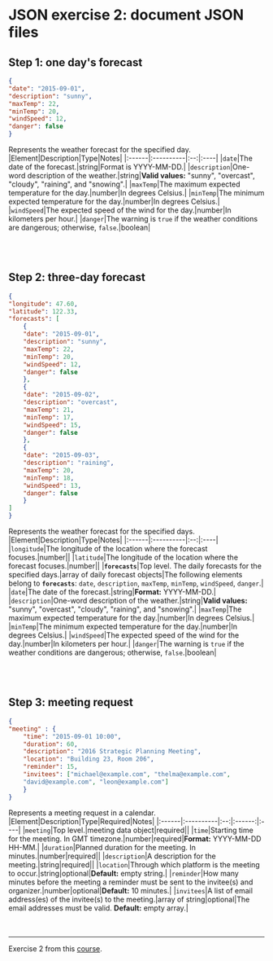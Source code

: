 # JSON exercise 2: document JSON files
## Step 1: one day's forecast

```json
{
"date": "2015-09-01",
"description": "sunny",
"maxTemp": 22,
"minTemp": 20,
"windSpeed": 12,
"danger": false
}
```
Represents the weather forecast for the specified day.  
|Element|Description|Type|Notes|
|:------|:----------|:--:|:----|
|`date`|The date of the forecast.|string|Format is YYYY-MM-DD.|
|`description`|One-word description of the weather.|string|**Valid values:** "sunny", "overcast", "cloudy", "raining", and "snowing".|
|`maxTemp`|The maximum expected temperature for the day.|number|In degrees Celsius.|
|`minTemp`|The minimum expected temperature for the day.|number|In degrees Celsius.|
|`windSpeed`|The expected speed of the wind for the day.|number|In kilometers per hour.|
|`danger`|The warning is `true` if the weather conditions are dangerous; otherwise, `false`.|boolean|  

<br><br>

## Step 2: three-day forecast

```json
{
"longitude": 47.60,
"latitude": 122.33,
"forecasts": [
    {
    "date": "2015-09-01",
    "description": "sunny",
    "maxTemp": 22,
    "minTemp": 20,
    "windSpeed": 12,
    "danger": false
    },
    {
    "date": "2015-09-02",
    "description": "overcast",
    "maxTemp": 21,
    "minTemp": 17,
    "windSpeed": 15,
    "danger": false
    },
    {
    "date": "2015-09-03",
    "description": "raining",
    "maxTemp": 20,
    "minTemp": 18,
    "windSpeed": 13,
    "danger": false
    }
]
}
```
Represents the weather forecast for the specified days.  
|Element|Description|Type|Notes|
|:------|:----------|:--:|:----|
|`longitude`|The longitude of the location where the forecast focuses.|number||
|`latitude`|The longitude of the location where the forecast focuses.|number||
|**`forecasts`**|Top level. The daily forecasts for the specified days.|array of daily forecast objects|The following elements belong to **`forecasts`**: `date`, `description`, `maxTemp`, `minTemp`, `windSpeed`, `danger`.|
|`date`|The date of the forecast.|string|**Format:** YYYY-MM-DD.|
|`description`|One-word description of the weather.|string|**Valid values:** "sunny", "overcast", "cloudy", "raining", and "snowing".|
|`maxTemp`|The maximum expected temperature for the day.|number|In degrees Celsius.|
|`minTemp`|The minimum expected temperature for the day.|number|In degrees Celsius.|
|`windSpeed`|The expected speed of the wind for the day.|number|In kilometers per hour.|
|`danger`|The warning is `true` if the weather conditions are dangerous; otherwise, `false`.|boolean|  

<br><br>

## Step 3: meeting request

```json
{
"meeting" : {
    "time": "2015-09-01 10:00",
    "duration": 60,
    "description": "2016 Strategic Planning Meeting",
    "location": "Building 23, Room 206",
    "reminder": 15,
    "invitees": ["michael@example.com", "thelma@example.com",
    "david@example.com", "leon@example.com"]
    }
}
```
Represents a meeting request in a calendar.
|Element|Description|Type|Required|Notes|
|:------|:----------|:--:|:------:|:----|
|`meeting`|Top level.|meeting data object|required||
|`time`|Starting time for the meeting. In GMT timezone.|number|required|**Format:** YYYY-MM-DD HH-MM.|
|`duration`|Planned duration for the meeting. In minutes.|number|required||
|`description`|A description for the meeting.|string|required||
|`location`|Through which platform is the meeting to occur.|string|optional|**Default:** empty string.|
|`reminder`|How many minutes before the meeting a reminder must be sent to the invitee(s) and organizer.|number|optional|**Default:** 10 minutes.|
|`invitees`|A list of email address(es) of the invitee(s) to the meeting.|array of string|optional|The email addresses must be valid. **Default:** empty array.|
<br><br><br>
***
Exercise 2 from this [course].

[course]: https://www.udemy.com/course/api-documentation-1-json-and-xml/